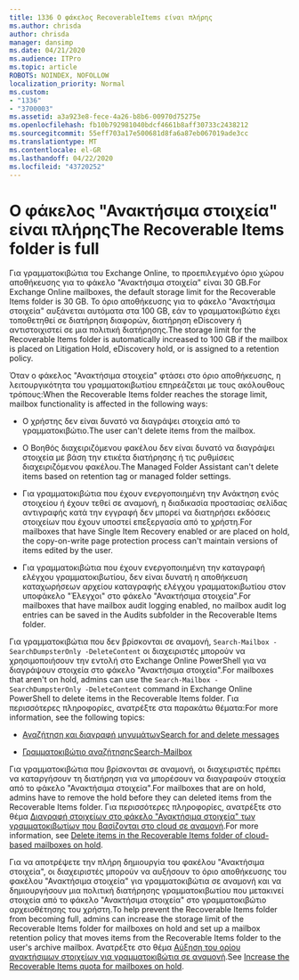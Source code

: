 ```yaml
---
title: 1336 Ο φάκελος RecoverableItems είναι πλήρης
ms.author: chrisda
author: chrisda
manager: dansimp
ms.date: 04/21/2020
ms.audience: ITPro
ms.topic: article
ROBOTS: NOINDEX, NOFOLLOW
localization_priority: Normal
ms.custom:
- "1336"
- "3700003"
ms.assetid: a3a923e8-fece-4a26-b8b6-00970d75275e
ms.openlocfilehash: fb10b792981040bdcf4661b8aff30733c2438212
ms.sourcegitcommit: 55eff703a17e500681d8fa6a87eb067019ade3cc
ms.translationtype: MT
ms.contentlocale: el-GR
ms.lasthandoff: 04/22/2020
ms.locfileid: "43720252"
---
```

# <a name="the-recoverable-items-folder-is-full"></a><span data-ttu-id="12ab8-102">Ο φάκελος "Ανακτήσιμα στοιχεία" είναι πλήρης</span><span class="sxs-lookup"><span data-stu-id="12ab8-102">The Recoverable Items folder is full</span></span>

<span data-ttu-id="12ab8-103">Για γραμματοκιβώτια του Exchange Online, το προεπιλεγμένο όριο χώρου αποθήκευσης για το φάκελο "Ανακτήσιμα στοιχεία" είναι 30 GB.</span><span class="sxs-lookup"><span data-stu-id="12ab8-103">For Exchange Online mailboxes, the default storage limit for the Recoverable Items folder is 30 GB.</span></span> <span data-ttu-id="12ab8-104">Το όριο αποθήκευσης για το φάκελο "Ανακτήσιμα στοιχεία" αυξάνεται αυτόματα στα 100 GB, εάν το γραμματοκιβώτιο έχει τοποθετηθεί σε διατήρηση διαφορών, διατήρηση eDiscovery ή αντιστοιχιστεί σε μια πολιτική διατήρησης.</span><span class="sxs-lookup"><span data-stu-id="12ab8-104">The storage limit for the Recoverable Items folder is automatically increased to 100 GB if the mailbox is placed on Litigation Hold, eDiscovery hold, or is assigned to a retention policy.</span></span>

<span data-ttu-id="12ab8-105">Όταν ο φάκελος "Ανακτήσιμα στοιχεία" φτάσει στο όριο αποθήκευσης, η λειτουργικότητα του γραμματοκιβωτίου επηρεάζεται με τους ακόλουθους τρόπους:</span><span class="sxs-lookup"><span data-stu-id="12ab8-105">When the Recoverable Items folder reaches the storage limit, mailbox functionality is affected in the following ways:</span></span>

- <span data-ttu-id="12ab8-106">Ο χρήστης δεν είναι δυνατό να διαγράψει στοιχεία από το γραμματοκιβώτιο.</span><span class="sxs-lookup"><span data-stu-id="12ab8-106">The user can't delete items from the mailbox.</span></span>

- <span data-ttu-id="12ab8-107">Ο Βοηθός διαχειριζόμενου φακέλου δεν είναι δυνατό να διαγράψει στοιχεία με βάση την ετικέτα διατήρησης ή τις ρυθμίσεις διαχειριζόμενου φακέλου.</span><span class="sxs-lookup"><span data-stu-id="12ab8-107">The Managed Folder Assistant can't delete items based on retention tag or managed folder settings.</span></span>

- <span data-ttu-id="12ab8-108">Για γραμματοκιβώτια που έχουν ενεργοποιημένη την Ανάκτηση ενός στοιχείου ή έχουν τεθεί σε αναμονή, η διαδικασία προστασίας σελίδας αντιγραφής κατά την εγγραφή δεν μπορεί να διατηρήσει εκδόσεις στοιχείων που έχουν υποστεί επεξεργασία από το χρήστη.</span><span class="sxs-lookup"><span data-stu-id="12ab8-108">For mailboxes that have Single Item Recovery enabled or are placed on hold, the copy-on-write page protection process can't maintain versions of items edited by the user.</span></span>

- <span data-ttu-id="12ab8-109">Για γραμματοκιβώτια που έχουν ενεργοποιημένη την καταγραφή ελέγχου γραμματοκιβωτίου, δεν είναι δυνατή η αποθήκευση καταχωρήσεων αρχείου καταγραφής ελέγχου γραμματοκιβωτίου στον υποφάκελο "Έλεγχοι" στο φάκελο "Ανακτήσιμα στοιχεία".</span><span class="sxs-lookup"><span data-stu-id="12ab8-109">For mailboxes that have mailbox audit logging enabled, no mailbox audit log entries can be saved in the Audits subfolder in the Recoverable Items folder.</span></span>

<span data-ttu-id="12ab8-110">Για γραμματοκιβώτια που δεν βρίσκονται σε αναμονή, `Search-Mailbox -SearchDumpsterOnly -DeleteContent` οι διαχειριστές μπορούν να χρησιμοποιήσουν την εντολή στο Exchange Online PowerShell για να διαγράψουν στοιχεία στο φάκελο "Ανακτήσιμα στοιχεία".</span><span class="sxs-lookup"><span data-stu-id="12ab8-110">For mailboxes that aren't on hold, admins can use the `Search-Mailbox -SearchDumpsterOnly -DeleteContent` command in Exchange Online PowerShell to delete items in the Recoverable Items folder.</span></span> <span data-ttu-id="12ab8-111">Για περισσότερες πληροφορίες, ανατρέξτε στα παρακάτω θέματα:</span><span class="sxs-lookup"><span data-stu-id="12ab8-111">For more information, see the following topics:</span></span>

- [<span data-ttu-id="12ab8-112">Αναζήτηση και διαγραφή μηνυμάτων</span><span class="sxs-lookup"><span data-stu-id="12ab8-112">Search for and delete messages</span></span>](https://docs.microsoft.com/office365/securitycompliance/search-for-and-delete-messagesadmin-help)

- [<span data-ttu-id="12ab8-113">Γραμματοκιβώτιο αναζήτησης</span><span class="sxs-lookup"><span data-stu-id="12ab8-113">Search-Mailbox</span></span>](https://docs.microsoft.com/powershell/module/exchange/mailboxes/Search-Mailbox)

<span data-ttu-id="12ab8-114">Για γραμματοκιβώτια που βρίσκονται σε αναμονή, οι διαχειριστές πρέπει να καταργήσουν τη διατήρηση για να μπορέσουν να διαγραφούν στοιχεία από το φάκελο "Ανακτήσιμα στοιχεία".</span><span class="sxs-lookup"><span data-stu-id="12ab8-114">For mailboxes that are on hold, admins have to remove the hold before they can deleted items from the Recoverable Items folder.</span></span> <span data-ttu-id="12ab8-115">Για περισσότερες πληροφορίες, ανατρέξτε στο θέμα [Διαγραφή στοιχείων στο φάκελο "Ανακτήσιμα στοιχεία" των γραμματοκιβωτίων που βασίζονται στο cloud σε αναμονή](https://docs.microsoft.com/office365/securitycompliance/delete-items-in-the-recoverable-items-folder-of-mailboxes-on-hold).</span><span class="sxs-lookup"><span data-stu-id="12ab8-115">For more information, see [Delete items in the Recoverable Items folder of cloud-based mailboxes on hold](https://docs.microsoft.com/office365/securitycompliance/delete-items-in-the-recoverable-items-folder-of-mailboxes-on-hold).</span></span>

<span data-ttu-id="12ab8-116">Για να αποτρέψετε την πλήρη δημιουργία του φακέλου "Ανακτήσιμα στοιχεία", οι διαχειριστές μπορούν να αυξήσουν το όριο αποθήκευσης του φακέλου "Ανακτήσιμα στοιχεία" για γραμματοκιβώτια σε αναμονή και να δημιουργήσουν μια πολιτική διατήρησης γραμματοκιβωτίου που μετακινεί στοιχεία από το φάκελο "Ανακτήσιμα στοιχεία" στο γραμματοκιβώτιο αρχειοθέτησης του χρήστη.</span><span class="sxs-lookup"><span data-stu-id="12ab8-116">To help prevent the Recoverable Items folder from becoming full, admins can increase the storage limit of the Recoverable Items folder for mailboxes on hold and set up a mailbox retention policy that moves items from the Recoverable Items folder to the user's archive mailbox.</span></span> <span data-ttu-id="12ab8-117">Ανατρέξτε στο θέμα [Αύξηση του ορίου ανακτήσιμων στοιχείων για γραμματοκιβώτια σε αναμονή](https://docs.microsoft.com/office365/securitycompliance/increase-the-recoverable-quota-for-mailboxes-on-hold).</span><span class="sxs-lookup"><span data-stu-id="12ab8-117">See [Increase the Recoverable Items quota for mailboxes on hold](https://docs.microsoft.com/office365/securitycompliance/increase-the-recoverable-quota-for-mailboxes-on-hold).</span></span>
